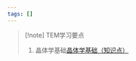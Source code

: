 ```yaml
---
tags: []
---
```

>[!note] TEM学习要点
>1. 晶体学基础[晶体学基础（知识点）](https://mp.weixin.qq.com/s/6NyrND9Eif0CbVnKYv4Pew)

